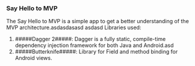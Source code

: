 ### Say Hello to MVP

The Say Hello to MVP is a simple app to get a better understanding of the MVP architecture.asdasdasasd
asdasd
Libraries used:
  1. #####Dagger 2#####: Dagger is a fully static, compile-time dependency injection framework for both Java and Android.asd
  2. #####Butterknife#####: Library for Field and method binding for Android views.
